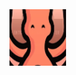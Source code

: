 <img src="https://raw.githubusercontent.com/Istiaq-Fuad/Istiaq-Fuad/main/giphy.webp" width="100" height="100">
